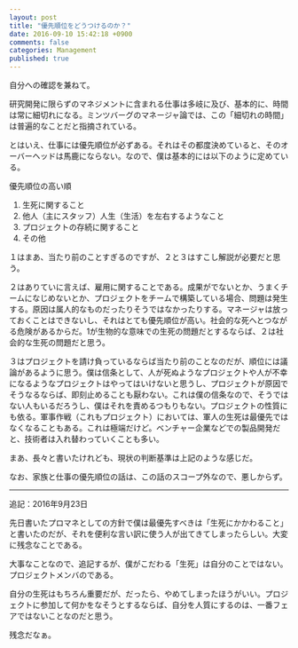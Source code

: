 ```yaml
---
layout: post
title: "優先順位をどうつけるのか？"
date: 2016-09-10 15:42:18 +0900
comments: false
categories: Management
published: true
---
```


自分への確認を兼ねて。

研究開発に限らずのマネジメントに含まれる仕事は多岐に及び、基本的に、時間は常に細切れになる。ミンツバーグのマネージャ論では、この「細切れの時間」は普遍的なことだと指摘されている。

とはいえ、仕事には優先順位が必ずある。それはその都度決めていると、そのオーバーヘッドは馬鹿にならない。なので、僕は基本的には以下のように定めている。

<!-- more -->


優先順位の高い順

1. 生死に関すること
2. 他人（主にスタッフ）人生（生活）を左右するようなこと
3. プロジェクトの存続に関すること
4. その他

１はまあ、当たり前のことすぎるのですが、２と３はすこし解説が必要だと思う。

２はありていに言えば、雇用に関することである。成果がでないとか、うまくチームになじめないとか、プロジェクトをチームで構築している場合、問題は発生する。原因は属人的なものだったりそうではなかったりする。マネージャは放っておくことはできないし、それはとても優先順位が高い。社会的な死へとつながる危険があるからだ。1が生物的な意味での生死の問題だとするならば、２は社会的な生死の問題だと思う。

３はプロジェクトを請け負っているならば当たり前のことなのだが、順位には議論があるように思う。僕は信条として、人が死ぬようなプロジェクトや人が不幸になるようなプロジェクトはやってはいけないと思うし、プロジェクトが原因でそうなるならば、即刻止めることも厭わない。これは僕の信条なので、そうではない人もいるだろうし、僕はそれを責めるつもりもない。プロジェクトの性質にも依る。軍事作戦（これもプロジェクト）においては、軍人の生死は最優先ではなくなることもある。これは極端だけど。ベンチャー企業などでの製品開発だと、技術者は入れ替わっていくことも多い。

まあ、長々と書いたけれども、現状の判断基準は上記のような感じだ。

なお、家族と仕事の優先順位の話は、この話のスコープ外なので、悪しからず。

----
追記：2016年9月23日

先日書いたプロマネとしての方針で僕は最優先すべきは「生死にかかわること」と書いたのだが、それを便利な言い訳に使う人が出てきてしまったらしい。大変に残念なことである。

大事なことなので、追記するが、僕がこだわる「生死」は自分のことではない。プロジェクトメンバのである。

自分の生死はもちろん重要だが、だったら、やめてしまったほうがいい。プロジェクトに参加して何かをなそうとするならば、自分を人質にするのは、一番フェアではないことなのだと思う。

残念だなぁ。
